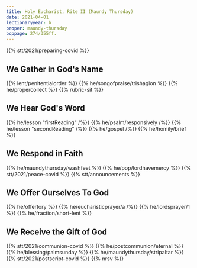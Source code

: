 ```yaml
---
title: Holy Eucharist, Rite II (Maundy Thursday)
date: 2021-04-01
lectionaryyear: b
proper: maundy-thursday
bcppage: 274/355ff.
---
```

{{% stt/2021/preparing-covid %}}

## We Gather in God's Name
{{% lent/penitentialorder %}}
{{% he/songofpraise/trishagion %}}
{{% he/propercollect %}}
{{% rubric-sit %}}

## We Hear God's Word
{{% he/lesson "firstReading" /%}}
{{% he/psalm/responsively /%}}
{{% he/lesson "secondReading" /%}}
{{% he/gospel /%}}
{{% he/homily/brief %}}

## We Respond in Faith
{{% he/maundythursday/washfeet %}}
{{% he/pop/lordhavemercy %}}
{{% stt/2021/peace-covid %}}
{{% stt/announcements %}}

## We Offer Ourselves To God
{{% he/offertory %}}
{{% he/eucharisticprayer/a /%}}
{{% he/lordsprayer/1 %}}
{{% he/fraction/short-lent %}}

## We Receive the Gift of God
{{% stt/2021/communion-covid %}}
{{% he/postcommunion/eternal %}}
{{% he/blessing/palmsunday %}}
{{% he/maundythursday/stripaltar %}}
{{% stt/2021/postscript-covid %}}
{{% nrsv %}}
